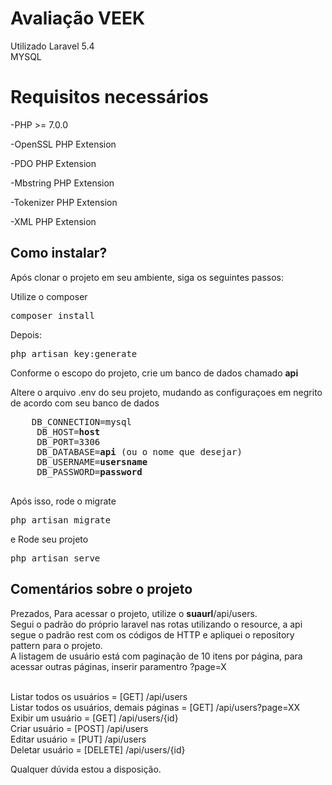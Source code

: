 # Avaliação VEEK

Utilizado Laravel 5.4<br>
MYSQL

# Requisitos necessários
-PHP >= 7.0.0

-OpenSSL PHP Extension

-PDO PHP Extension

-Mbstring PHP Extension

-Tokenizer PHP Extension

-XML PHP Extension


## Como instalar?

Após clonar o projeto em seu ambiente, siga os seguintes passos:

Utilize o composer  
<pre>
composer install
</pre>

Depois:
<pre>
php artisan key:generate
</pre>

<p>Conforme o escopo do projeto, crie um banco de dados chamado <b>api</b></p>
<p>Altere o arquivo .env do seu projeto, mudando as configuraçoes em negrito de acordo com seu banco de dados</p>


<pre>
    DB_CONNECTION=mysql
     DB_HOST=<b>host</b>
     DB_PORT=3306
     DB_DATABASE=<b>api</b> (ou o nome que desejar)
     DB_USERNAME=<b>usersname</b>
     DB_PASSWORD=<b>password</b>
     </pre>

Após isso, rode o migrate
<pre>
php artisan migrate
</pre>

e Rode seu projeto
<pre>
php artisan serve
</pre>


## Comentários sobre o projeto

Prezados, 
Para acessar o projeto, utilize o <b>suaurl</b>/api/users.<br>
Segui o padrão do próprio laravel nas rotas utilizando o resource, a api segue o padrão rest com os códigos de HTTP e apliquei o repository pattern para o projeto.
<br>
A listagem de usuário está com paginação de 10 itens por página, para acessar outras páginas, inserir paramentro ?page=X
<br><br>

Listar todos os usuários = [GET] /api/users<br>
Listar todos os usuários, demais páginas = [GET] /api/users?page=XX<br>
Exibir um usuário        = [GET] /api/users/{id}<br>
Criar usuário            = [POST] /api/users<br>
Editar usuário           = [PUT] /api/users<br>
Deletar usuário          = [DELETE] /api/users/{id}<br>

Qualquer dúvida estou a disposição. 
